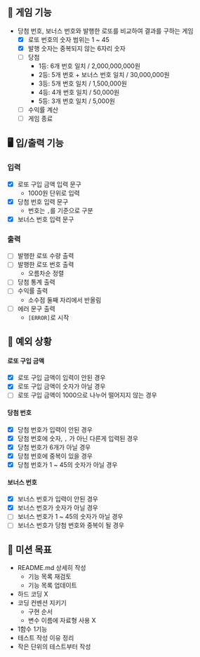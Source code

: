 ## 🎰 게임 기능

- 당첨 번호, 보너스 번호와 발행한 로또를 비교하여 결과를 구하는 게임
    - [x] 로또 번호의 숫자 범위는 1 ~ 45
    - [x] 발행 숫자는 중복되지 않는 6자리 숫자
    - [ ] 당첨
        - 1등: 6개 번호 일치 / 2,000,000,000원
        - 2등: 5개 번호 + 보너스 번호 일치 / 30,000,000원
        - 3등: 5개 번호 일치 / 1,500,000원
        - 4등: 4개 번호 일치 / 50,000원
        - 5등: 3개 번호 일치 / 5,000원
    - [ ] 수익률 계산
    - [ ] 게임 종료

## 🖥️ 입/출력 기능

### 입력

- [x] 로또 구입 금액 입력 문구
    - 1000원 단위로 입력
- [x] 당첨 번호 입력 문구
    - 번호는 `,`를 기준으로 구분
- [x] 보너스 번호 입력 문구

### 출력

- [ ] 발행한 로또 수량 출력
- [ ] 발행한 로또 번호 출력
    - 오름차순 정렬
- [ ] 당첨 통계 출력
- [ ] 수익률 출력
    - 소수점 둘째 자리에서 반올림
- [ ] 에러 문구 출력
    - `[ERROR]`로 시작

## 👾 예외 상황

#### 로또 구입 금액

- [x] 로또 구입 금액이 입력이 안된 경우
- [x] 로또 구입 금액이 숫자가 아닐 경우
- [ ] 로또 구입 금액이 1000으로 나누어 떨어지지 않는 경우

#### 당첨 번호

- [x] 당첨 번호가 입력이 안된 경우
- [x] 당첨 번호에 숫자, `,` 가 아닌 다른게 입력된 경우
- [x] 당첨 번호가 6개가 아닐 경우
- [x] 당첨 번호에 중복이 있을 경우
- [x] 당첨 번호가 1 ~ 45의 숫자가 아닐 경우

#### 보너스 번호

- [x] 보너스 번호가 입력이 안된 경우
- [x] 보너스 번호가 숫자가 아닐 경우
- [ ] 보너스 번호가 1 ~ 45의 숫자가 아닐 경우
- [ ] 보너스 번호가 당첨 번호와 중복이 될 경우

## 🎯 미션 목표

- README.md 상세히 작성
    - 기능 목록 재검토
    - 기능 목록 업데이트
- 하드 코딩 X
- 코딩 컨벤션 지키기
    - 구현 순서
    - 변수 이름에 자료형 사용 X
- 1함수 1기능
- 테스트 작성 이유 정리
- 작은 단위의 테스트부터 작성

